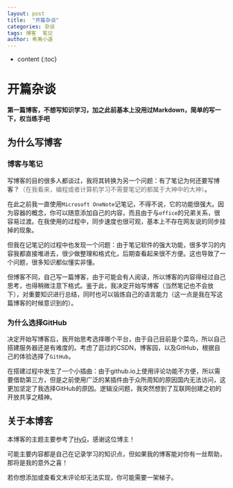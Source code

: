 ```yaml
---
layout: post
title:  "开篇杂谈"
categories: 杂谈
tags: 博客  笔记
author: 希夷小道
---
```


* content
{:toc}



# 开篇杂谈


**第一篇博客，不想写知识学习，加之此前基本上没用过Markdown，简单的写一下，权当练手吧**

## 为什么写博客
### 博客与笔记
写博客的目的很多人都谈过，我将其转换为另一个问题：有了笔记为何还要写博客？<font color="#707070">（在我看来，编程或者计算机学习不需要笔记的都属于大神中的大神）</font>。   

在此之前我一直使用`Microsoft OneNote`记笔记，不得不说，它的功能很强大。因为容器的概念，你可以随意添加自己的内容，而且由于与`office`的兄弟关系，很容易过渡。在我使用的过程中，同步速度也很可观，基本上不存在网友说的同步挂掉的现象。  

但我在记笔记的过程中也发现一个问题：由于笔记软件的强大功能，很多学习的内容我都直接堆进去，很少做整理和格式化，后期查看起来很不方便。这也导致了一个问题，很多知识都似懂实非懂。

但博客不同，自己写一篇博客，由于可能会有人阅读，所以博客的内容得经过自己思考，也得稍微注意下格式。鉴于此，我决定开始写博客（当然笔记也不会放下），对重要知识进行总结，同时也可以锻炼自己的语言能力（这一点是我在写这篇博客的时候意识到的）。


### 为什么选择GitHub

决定开始写博客后，我开始思考选择哪个平台，由于自己目前是个菜鸟，所以自己搭建服务器还是有难度的。考虑了逛过的CSDN，博客园，以及GitHub，根据自己的体验选择了`GitHub`。

在搭建过程中发生了一个小插曲：由于github.io上使用评论功能不方便，所以需要借助第三方，但是之前使用广泛的某插件由于众所周知的原因国内无法访问，这更加坚定了我选择GitHub的原因。逻辑没问题，我突然想到了互联网创建之初的开放共享之精神。


## 关于本博客
本博客的主题主要参考了[HyG](https://github.com/Gaohaoyang/gaohaoyang.github.io.git)，感谢这位博主！


可能主要内容都是自己在记录学习的知识点，但如果我的博客能对你有一丝帮助，那将是我的意外之喜！

若你想添加或查看文末评论却无法实现，你可能需要一架梯子。

